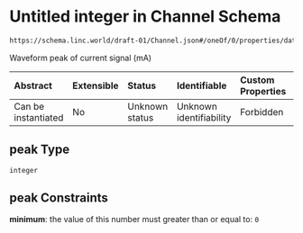 # Untitled integer in Channel Schema

```txt
https://schema.linc.world/draft-01/Channel.json#/oneOf/0/properties/data/properties/current/properties/peak
```

Waveform peak of current signal (mA)

| Abstract            | Extensible | Status         | Identifiable            | Custom Properties | Additional Properties | Access Restrictions | Defined In                                           |
| :------------------ | :--------- | :------------- | :---------------------- | :---------------- | :-------------------- | :------------------ | :--------------------------------------------------- |
| Can be instantiated | No         | Unknown status | Unknown identifiability | Forbidden         | Allowed               | none                | [Channel.json*](Channel.json "open original schema") |

## peak Type

`integer`

## peak Constraints

**minimum**: the value of this number must greater than or equal to: `0`
